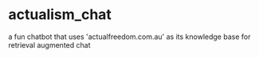 # actualism_chat
a fun chatbot that uses 'actualfreedom.com.au' as its knowledge base for retrieval augmented chat
